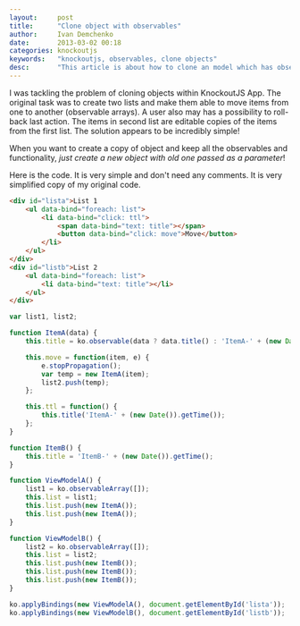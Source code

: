 ```yaml
---
layout:     post
title:      "Clone object with observables"
author:     Ivan Demchenko
date:       2013-03-02 00:18
categories: knockoutjs
keywords:   "knockoutjs, observables, clone objects"
desc:       "This article is about how to clone an model which has observables values in KnockoutJS"
---
```

I was tackling the problem of cloning objects within KnockoutJS App. The original task was to create two lists and make them able to move items from one to another (observable arrays). A user also may has a possibility to roll-back last action. The items in second list are editable copies of the items from the first list. The solution appears to be incredibly simple!

When you want to create a copy of object and keep all the observables and functionality, _just create a new object with old one passed as a parameter_!

Here is the code. It is very simple and don't need any comments. It is very simplified copy of my original code.

```html
<div id="lista">List 1
    <ul data-bind="foreach: list">
        <li data-bind="click: ttl">
            <span data-bind="text: title"></span>
            <button data-bind="click: move">Move</button>
        </li>
    </ul>
</div>
<div id="listb">List 2
    <ul data-bind="foreach: list">
        <li data-bind="text: title"></li>
    </ul>
</div>
```

```js
var list1, list2;

function ItemA(data) {
    this.title = ko.observable(data ? data.title() : 'ItemA-' + (new Date()).getTime());

    this.move = function(item, e) {
        e.stopPropagation();
        var temp = new ItemA(item);
        list2.push(temp);
    };

    this.ttl = function() {
        this.title('ItemA-' + (new Date()).getTime());
    };
}

function ItemB() {
    this.title = 'ItemB-' + (new Date()).getTime();
}

function ViewModelA() {
    list1 = ko.observableArray([]);
    this.list = list1;
    this.list.push(new ItemA());
    this.list.push(new ItemA());
}

function ViewModelB() {
    list2 = ko.observableArray([]);
    this.list = list2;
    this.list.push(new ItemB());
    this.list.push(new ItemB());
    this.list.push(new ItemB());
}

ko.applyBindings(new ViewModelA(), document.getElementById('lista'));
ko.applyBindings(new ViewModelB(), document.getElementById('listb'));
```